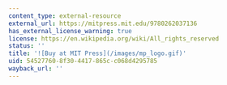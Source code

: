 ```yaml
---
content_type: external-resource
external_url: https://mitpress.mit.edu/9780262037136
has_external_license_warning: true
license: https://en.wikipedia.org/wiki/All_rights_reserved
status: ''
title: '![Buy at MIT Press](/images/mp_logo.gif)'
uid: 54527760-8f30-4417-865c-c068d4295785
wayback_url: ''
---
```

